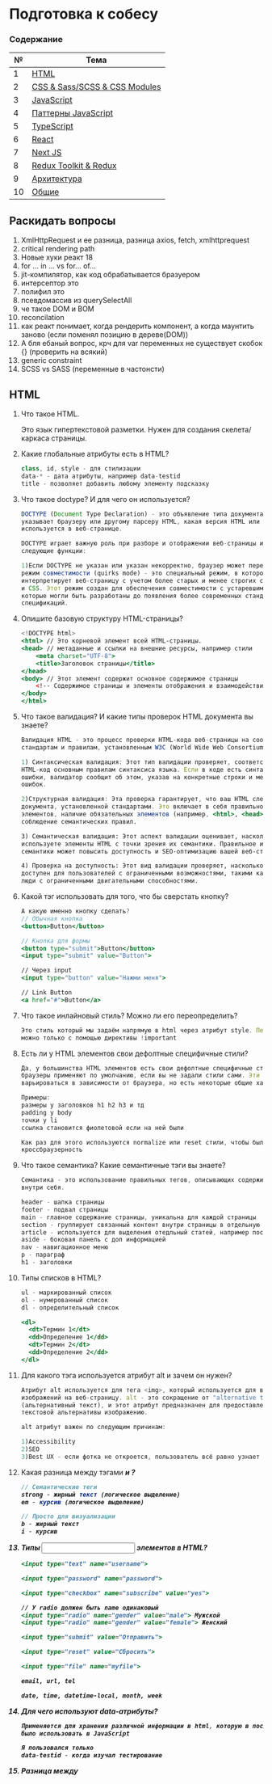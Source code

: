 # Подготовка к собесу

### Содержание

| №   | Тема                                                                                                                                                                                                       |
| --- | ------------------------------------------------------------------------------------------------------------------------------------------------------------------------------------------------------------ |
| 1   | [HTML](#HTML)                                                                                                                                                                         |
| 2   | [CSS & Sass/SCSS & CSS Modules](#CSS-&-Sass/SCSS-&-CSS-Modules)                                                                                                         |
| 3   | [JavaScript](#JavaScript)                                                                                                                                                                             |
| 4   | [Паттерны JavaScript](#Паттерны-JavaScript)                     |
| 5   | [TypeScript](#TypeScript)                                                                                                                        |
| 6   | [React](#React)                                                                                                 |
| 7   | [Next JS](#Next-JS)                                                                                                           |
| 8   | [Redux Toolkit & Redux](#Redux-Toolkit-&-Redux)                                                                                                                                     |
| 9   | [Архитектура](#Архитектура)                                                                                                                                         |
| 10  | [Общие](#Общие)                                                                                                                                         |

## Раскидать вопросы

1. XmlHttpRequest и ее разница, разница axios, fetch, xmlhttprequest
2. critical rendering path
3. Новые хуки реакт 18
4. for ... in ... vs for... of…
5. jit-компилятор, как код обрабатывается бразуером
6. интерсептор это
7. полифил это
8. псевдомассив из querySelectAll
9. че такое DOM и BOM
10. reconcilation
11. как реакт понимает, когда рендерить компонент, а когда маунтить заново (если поменял позицию в дереве(DOM))
12. А бля ебаный вопрос, крч для var переменных не существует скобок {} (проверить на всякий)
13. generic constraint
14. SCSS vs SASS (переменные в частонсти)

## HTML

1. Что такое HTML.
    
    Это язык гипертекстовой разметки. Нужен для создания скелета/каркаса страницы.
    
2. Какие глобальные атрибуты есть в HTML?
    
    ```jsx
    class, id, style - для стилизации
    data-* - дата атрибуты, например data-testid
    title - позволяет добавить любому элементу подсказку
    ```
    
3. Что такое doctype? И для чего он используется?
    
    ```jsx
    DOCTYPE (Document Type Declaration) - это объявление типа документа, которое
    указывает браузеру или другому парсеру HTML, какая версия HTML или XHTML
    используется в веб-странице.
    
    DOCTYPE играет важную роль при разборе и отображении веб-страницы и выполняет
    следующие функции:
    
    1)Если DOCTYPE не указан или указан некорректно, браузер может переключиться в
    режим совместимости (quirks mode) - это специальный режим, в котором браузер
    интерпретирует веб-страницу с учетом более старых и менее строгих стандартов HTML
    и CSS. Этот режим создан для обеспечения совместимости с устаревшими веб-сайтами,
    которые могли быть разработаны до появления более современных стандартов и
    спецификаций.
    ```
    
4. Опишите базовую структуру HTML-страницы?
    
    ```jsx
    <!DOCTYPE html>
    <html> // Это корневой элемент всей HTML-страницы.
    <head> // метаданные и ссылки на внешние ресурсы, например стили
        <meta charset="UTF-8">
        <title>Заголовок страницы</title>
    </head>
    <body> // Этот элемент содержит основное содержимое страницы
        <!-- Содержимое страницы и элементы отображения и взаимодействия -->
    </body>
    </html>
    ```
    
5. Что такое валидация? И какие типы проверок HTML документа вы знаете?
    
    ```jsx
    Валидация HTML - это процесс проверки HTML-кода веб-страницы на соответствие
    стандартам и правилам, установленным W3C (World Wide Web Consortium)
    
    1) Синтаксическая валидация: Этот тип валидации проверяет, соответствует ли ваш
    HTML-код основным правилам синтаксиса языка. Если в коде есть синтаксические
    ошибки, валидатор сообщит об этом, указав на конкретные строки и местоположения
    ошибок.
    
    2)Структурная валидация: Эта проверка гарантирует, что ваш HTML следует структуре
    документа, установленной стандартами. Это включает в себя правильное вложение
    элементов, наличие обязательных элементов (например, <html>, <head>, <body>) и
    соблюдение семантических правил.
    
    3) Семантическая валидация: Этот аспект валидации оценивает, насколько хорошо вы
    используете элементы HTML с точки зрения их семантики. Правильное использование
    семантики может повысить доступность и SEO-оптимизацию вашей веб-страницы.
    
    4) Проверка на доступность: Этот вид валидации проверяет, насколько ваш HTML-код
    доступен для пользователей с ограниченными возможностями, такими как незрячие или
    люди с ограниченными двигательными способностями.
    ```
    
6. Какой тэг использовать для того, что бы сверстать кнопку?
    
    ```jsx
    А какую именно кнопку сделать?
    // Обычная кнопка
    <button>Button</button>
    
    // Кнопка для формы
    <button type="submit">Button</button>
    <input type="submit" value="Button">
    
    // Через input
    <input type="button" value="Нажми меня">
    
    // Link Button
    <a href="#">Button</a>
    ```
    
7. Что такое инлайновый стиль? Можно ли его переопределить?
    
    ```jsx
    Это стиль который мы задаём напрямую в html через атрибут style. Переопределить его
    можно только с помощью директивы !important
    ```
    
8. Есть ли у HTML элементов свои дефолтные специфичные стили?
    
    ```jsx
    Да, у большинства HTML элементов есть свои дефолтные специфичные стили, которые
    браузеры применяют по умолчанию, если вы не задали стили сами. Эти стили могут
    варьироваться в зависимости от браузера, но есть некоторые общие характеристики.
    
    Примеры: 
    размеры у заголовков h1 h2 h3 и тд
    padding у body
    точки у li
    ссылка становится фиолетовой если на ней были
    
    Как раз для этого используются normalize или reset стили, чтобы была
    кроссбраузерность
    ```
    
9. Что такое семантика? Какие семантичные тэги вы знаете?
    
    ```jsx
    Семантика - это использование правильных тегов, описывающих содержимое контента
    внутри себя.
    
    header - шапка страницы
    footer - подвал страницы
    main - главное содержание страницы, уникальна для каждой страницы
    section - группирует связанный контент внутри страницы в отдельную секцию
    article - используется для выделения отедльный статей, например посты блога
    aside - боковая панель с доп информацией
    nav - навигационное меню
    p - параграф
    h1 - заголовки
    ```
    
10. Типы списков в HTML?
    
    ```jsx
    ul - маркированный список
    ol - нумерованный список
    dl - определительный список
    
    <dl>
      <dt>Термин 1</dt>
      <dd>Определение 1</dd>
      <dt>Термин 2</dt>
      <dd>Определение 2</dd>
    </dl>
    ```
    
11. Для какого тэга используется атрибут alt и зачем он нужен?
    
    ```jsx
    Атрибут alt используется для тега <img>, который используется для вставки
    изображений на веб-страницу. alt - это сокращение от "alternative text"
    (альтернативный текст), и этот атрибут предназначен для предоставления
    текстовой альтернативы изображению.
    
    alt атрибут важен по следующим причинам:
    
    1)Accessibility
    2)SEO
    3)Best UX - если фотка не откроется, пользователь всё равно узнает что там
    ```
    
12. Какая разница между тэгами <strong><em> и <b><i>?
    
    ```jsx
    // Семантические теги
    strong - жирный текст (логическое выделение)
    em - курсив (логическое выделение)
    
    // Просто для визуализации
    b - жирный текст
    i - курсив
    ```
    
13. Типы <input> элементов в HTML?
    
    ```jsx
    <input type="text" name="username">
    
    <input type="password" name="password">
    
    <input type="checkbox" name="subscribe" value="yes">
    
    // У radio должен быть name одинаковый
    <input type="radio" name="gender" value="male"> Мужской
    <input type="radio" name="gender" value="female"> Женский
    
    <input type="submit" value="Отправить">
    
    <input type="reset" value="Сбросить">
    
    <input type="file" name="myfile">
    
    email, url, tel
    
    date, time, datetime-local, month, week
    ```
    
14. Для чего используют data-атрибуты?
    
    ```jsx
    Применяется для хранения различной информации в html, которую в последующем можно
    было использовать в JavaScript
    
    Я пользовался только
    data-testid - когда изучал тестирование
    ```
    
15. Разница между <script>, <script async> и <script defer>?
    
    ```jsx
    script - выполняется сразу при обнаружении на страницы
    async - скрипт исполняется параллельно с чтением html
    defer - также как async но с сохранением порядка скриптов, также происходит после
    завершения загрузки html
    ```
    
    ![Untitled](%D0%9F%D0%BE%D0%B4%D0%B3%D0%BE%D1%82%D0%BE%D0%B2%D0%BA%D0%B0%20%D0%BA%20%D1%81%D0%BE%D0%B1%D0%B5%D1%81%D1%83%2093e2a86ee4e04252a445c7eb7053cb3a/Untitled.png)
    
16. Что такое мета-тэги?
    
    ```jsx
    Мета-теги (или мета-элементы) являются частью HTML-кода веб-страницы и используются
    для предоставления метаданных о документе.
    
    <meta charset="UTF-8">: Указывает кодировку символов для документа. UTF-8 -
    самая распространенная кодировка, которая поддерживает множество символов и языков.
    
    <meta name="viewport" content="width=device-width, initial-scale=1.0">:
    Определяет масштабирование и поведение страницы на мобильных устройствах.
    Этот мета-тег помогает создавать адаптивный дизайн для мобильных устройств.
    
    <meta name="description" content="Описание страницы">: Предоставляет краткое
    описание содержания страницы. Это описание может отображаться в результатах
    поиска, помогая пользователям понять, о чем страница.
    
    <meta name="keywords" content="ключевые слова">: Ранее использовался для указания
    ключевых слов, связанных с содержанием страницы. Однако поисковые системы уже не
    учитывают этот мета-тег для ранжирования страниц.
    ```
    
17. Что описывается в тэге <head>?
    
    ```jsx
    Метаданные
    Заголовок страницы
    Подключение внешних файлов
    иконка сайта
    ```
    
18. Для чего используются тэги <tr>, <th>, <td>?
    
    ```jsx
    Они используются при создании таблиц
    <table>
      <tr>
        <th>Имя</th>
        <th>Возраст</th>
      </tr>
      <tr>
        <td>Анна</td>
        <td>25</td>
      </tr>
      <tr>
        <td>Иван</td>
        <td>30</td>
      </tr>
    </table>
    
    tr - table row - строки таблицы
    th - table header cell - ячейка заголовка таблицы
    td - table data cell - обычная ячейка
    ```
    
19. Что такое svg
    
    ```jsx
    Векторная графика
    ```
    
20. Для чего нужен атрибут autocomplete?
    
    ```jsx
    Нужен для управление автозаполнения данных в полях формы.
    on - Значение по умолчанию. Браузер предоставляет предложения для автозаполнения
    off - Отключает автозаполнение
    ```
    
21. Что такое атрибут target? Какие значения он принимает?
    
    ```jsx
    Применяется к <a></a>
    _blank - ресурс должен открыться на новой вкладке
    _self - по умолчанию
    ```
    
22. Как семантически верно сверстать навигационное меню?
    
    ```jsx
    <nav>
      <ul>
        <li><a href="/">Главная</a></li>
        <li><a href="/о-нас">О нас</a></li>
        <li><a href="/контакты">Контакты</a></li>
        <!-- Добавьте другие пункты меню, если необходимо -->
      </ul>
    </nav>
    ```
    
23. Что такое <iframe>?
    
    ```jsx
    <iframe> (Inline Frame) - это элемент HTML, который используется для вставки
    другой веб-страницы или внешнего контента в текущую веб-страницу
    
    Я использовал вставку гугл карт с помощью Iframe
    ```
    
24. Для чего используются тэги <sub> и <sup>?
    
    ```jsx
    sub - нижний индекс, как в H20
    sup - верхний индекс, как в м2
    ```
    
25. Как можно скрыть элемент разметки не используя CSS и JS?
    
    ```jsx
    Добавить атрибут hidden
    ```
    
26. Как можно сгруппировать опции внутри тэга select?
    
    ```jsx
    Для группировки опций внутри элемента <select> вы можете использовать элемент
    <optgroup>
    
    <select>
      <optgroup label="Фрукты">
        <option value="apple">Яблоко</option>
        <option value="banana">Банан</option>
        <option value="orange">Апельсин</option>
      </optgroup>
      <optgroup label="Овощи">
        <option value="carrot">Морковь</option>
        <option value="lettuce">Салат</option>
        <option value="tomato">Помидор</option>
      </optgroup>
    </select>
    ```
    
27. Как можно изменить форму картинки или HTML элемента?
    
    ```jsx
    добавить отрибуты width и height тегу img
    ```
    
28. Чем отличается <article> от <section>?
    
    ```jsx
    <article> предназначен для обозначения независимого и самодостаточного
    содержимого на веб-странице. Это может быть, например, новостная статья,
    блоговая запись, комментарий, форумное сообщение
    
    <section> используется для группировки и организации смысловых блоков
    контента на веб-странице. Это помогает структурировать страницу и делать
    ее более понятной для поисковых систем и читателей.
    ```
    
29. Разница между кнопкой и ссылкой в HTML?
    
    ```jsx
    Кратко говоря, кнопка (<button>) используется для выполнения действий на текущей
    странице, а ссылка (<a>) используется для перехода на другие страницы или ресурсы.
    Каждый из них имеет свое место и назначение в веб-разработке, и их выбор зависит
    от конкретной задачи.
    ```
    
30. Почему стоит использовать семантические теги в верстке?
    
    ```jsx
    Улучшение доступности: Семантические теги предоставляют ясную структуру и смысл
    вашей веб-страницы. Это позволяет пользователям с ограниченными возможностями,
    таким как пользователи скринридеров, лучше понимать и навигировать по странице.
    Семантическая разметка делает ваш сайт более доступным для всех пользователей.
    
    Улучшение SEO: Поисковые системы, такие как Google, используют семантическую
    разметку для понимания структуры и содержания веб-страницы. Используя
    семантические теги, вы помогаете поисковым системам более точно индексировать
    ваш контент и улучшать позиции в результатах поиска.
    
    Легкость в обслуживании и разработке: Семантические теги делают код более
    читаемым и понятным для разработчиков. Они обеспечивают ясную структуру
    документа и позволяют быстрее находить и вносить изменения в код.
    ```
    

## CSS & Sass/SCSS & CSS Modules

1. Что такое CSS? И для чего он используется?
    
    ```jsx
    CSS - каскадная таблица стилей. Нужен для добавления различных стилей на HTML
    страницу.
    ```
    
2. Что такое CSS-правило?
    
    ```jsx
    CSS-правило формируется из двух основных составляющих
    
    selector - это правило по которому на html странице будет происходить выборка
    элементов для стилизации
    
    declaration - блок объявления, это структура содержащая фигурные скобки внутри
    которых описываются property(свойства) и value(значения), после чего стили будут
    применены к найденым элементам
    ```
    
3. Варианты добавление CSS стилей на страницу?
    
    ```jsx
    Существуют 4 основных способа.
    
    1) Инлайн стили
    2) использование тега style внутри head
    3) использование внешнего файла и подключения через link
    4) импорт css @import
    ```
    
4. Свойство position. Какие значения принимает и как работают
    
    ```jsx
    static - по умолчанию, статическое позиционирование
    
    relative - сдвигает элемент относительно его обычного расположения
    
    absolute - исчезает с того места где он был и позиционируется заново, остальные
    элементы позиционируются так, будто этого элемента и не было. Позиционируется от
    relative родителя
    
    fixed - крепится к экрану и находится там, даже с учётом прокрутки
    
    sticky - похож на fixed, только крепится в рамках какого-то блок
    ```
    
5. Блочная модель CSS
    
    ```jsx
    это алгоритм расчёта размеров каждого отдельного элемента на странице, которым
    браузеры пользуются при отрисовке
    В неё входит:
    content width
    content height
    padding
    border
    margin
    ```
    
6. Что такое селектор? И какие селекторы существуют?
    
    ```jsx
    Это часть CSS-правила которое сообщает браузеру какому элементу или элементам
    страницы будет применён стиль.
    
    // Простые селекторы
    .class
    #id
    p
    *
    a[href="test"] - по атрибуту
    
    // Составные селекторы
    h1, h2, span {}
    div p {}
    li > a {}
    a:hover {}
    li:first-child {}
    ```
    
7. Какие комбинаторы существуют
    
    ```jsx
    " " - пробел. Потомки любой вложенности
    > - Только дочерние компоненты.
    ~ - комбинатор соседних компонентов
    + - комбинатор непосредственно соседних элементов
    ```
    
8. Что такое специфичность селектора? Как считать вес селектора?
    
    ```jsx
    Это способ, с помощью которого браузеры определяют какие значения CSS свойств
    будут применены к элементу.
    ```
    
    ![Untitled](%D0%9F%D0%BE%D0%B4%D0%B3%D0%BE%D1%82%D0%BE%D0%B2%D0%BA%D0%B0%20%D0%BA%20%D1%81%D0%BE%D0%B1%D0%B5%D1%81%D1%83%2093e2a86ee4e04252a445c7eb7053cb3a/Untitled%201.png)
    
9. Разница между Reset.css и Normalize.css?
    
    ```jsx
    Большинство html элементов обладают дефолтными стилями. Каждый браузер применяет
    различные стили
    
    reset - Это css файл который сбрасывает все дефолтные стили
    normalize - это css файл который нормализирует стили. Делает их одинаковыми
    ```
    
10. Различия margin и padding
    
    ```jsx
    margin - внешний отступ
    padding - внутренний отступ
    ```
    
11. Разница между display: none и visibility: hidden?
    
    ```jsx
    display: none - Элемент не показывает на экране вообще и удаляется из потока
    visibility: hidden - элемент скрывается и не вырывается из основного потока и
    занимает место
    ```
    
12. Свойство display. Какие значения принимает и как работает.
    
    ```jsx
    none - элемент не показывается на экране вообще
    block - блочный элемент которые располагают один над другим вертикально, блок
    стремится расшириться на всю ширину
    inline - располагаются на одной строке, ширина и высота определяется по
    содержимому и менять ширину и высоту нельзя
    inline-block - как inline Но можно менять ширину и высоту
    flex
    grid
    ```
    
13. Разница между классом и идентификатором в CSS?
    
    ```jsx
    id - уникален на всю страницу
    class - можно задавать много раз
    ```
    
14. Что такое CSS спрайт? И для чего он используется?
    
    ```jsx
    Это картинка которая объединяет несколько изображений в одно большое.
    Обычно такое используется для набора иконок.
    
    Это сокращает количество обращений к серверу,
    ```
    

15. Что такое вендорные префиксы? И для чего они используются?

```jsx
Это приставка к CSS свойству которое обеспечивает поддержку данного свойства
браузерами в которых оно не внедрено на постоянной основе.
-webkit - Chrome, Safari
-moz - Firefox
-ms - Internet Explorer, Edge
-o - Opera
```

1. Что такое псевдоэлементы? И для чего они используются?
    
    ```jsx
    Это ключевое слово которое добавляется на селектор и позволяет стилизировать 
    определённую часть выбранного элемента.
    h2::first-letter - используется для изменения первой буквы в тексте
    h2::first-line - используется для изменения первой строки блочного текста
    h2::after - применяется для вставки нужного контента после выбранного элемента
    h2::before- применяется для вставки нужного контента до выбранного элемента
    ```
    
2. Что такое схлопывание границ (margin collapsing)?
    
    ```jsx
    Это механизм взаимодействия отступов по вертикали. Это наблюдается когда у блочных
    элементов расположенных друг под другом, отступы не суммируются, а объединяются
    между собой, в результате итоговое расстояние равняется наибольшему из margin'ов
    ```
    
3. Что такое CSS препроцессор?
    
    ```jsx
    Это инструмент, который расширяет стандартные возможности CSS с помощью новых
    синтаксических конструкций, таких как миксины, циклы, переменные, вложенность и 
    другие.
    ```
    
4. Что такое z-index?
    
    ```jsx
    Управляет вертикальным порядком расположением элементом по оси Z. Применяется на
    элементы у которых position не static
    ```
    
5. Глобальные ключевые слова в CSS?
    
    ```jsx
    initial: Это ключевое слово устанавливает свойство в его начальное значение,
    как если бы оно не имело установленного значения.
    
    inherit: Это ключевое слово наследует значение свойства от своего родительского
    элемента. Если свойство у родительского элемента имеет установленное значение,
    то элемент будет наследовать это значение.
    
    unset: Это ключевое слово объединяет в себе initial и inherit. Если свойство
    установлено у элемента, оно будет взято из его значения. Если нет, то будет
    использовано значение, унаследованное от родительского элемента.
    ```
    
6. Для чего используется ключевое слово currentColor в CSS?
    
    ```jsx
    Ключевое слово currentColor в CSS используется для установки значения свойства,
    которое зависит от текущего цвета текста элемента.
    ```
    
7. Что такое псевдоклассы
    
    ```jsx
    это ключевые слова, которые добавляются к селекторам для выбора элементов,
    которые находятся в определенных состояниях или имеют определенные характеристики
    
    hover - при наведении
    first-child - первый элемент
    last-child - последний
    ```
    
8. Как отцентровать блок по горизонтали и вертикали
    
    ```jsx
    display: flex
    justify-content: center;
    align-items: center;
    ```
    
9. Что делает box-sizing: border-box;
    
    ```jsx
    Ширина и высота будут включать в себя padding и border
    ```
    
10. Что такое inline стили и какой они имеют приоритет
    
    ```jsx
    Они имеют второй приоритет и прописываются напрямую в html через style
    Первый приоритет имеет !important
    ```
    
11. Что такое БЭМ
    
    ```jsx
    Это методология блок элемент модификатор. Она подразумевает компонентный подход
    к веб разработке. В его основе лежит принцип разделения интерфейса на независимые
    блоки. Что позволяет легко и быстро разворачивать интерфейсы  и повторно
    использовать код
    ```
    
12. vh и vw при указании размером
    
    ```jsx
    vh - 1% от высоты браузера
    vw - 1% от ширины браузера
    ```
    
13. Какое свойство в flex отвечает за перенос при переполнении
    
    ```jsx
    flex-wrap: wrap
    ```
    
14. Как увеличить размер элемента при наведении не сдвигая соседние
    
    ```jsx
    transfrom
    ```
    

31. Единицы измерения(px и другие)

1. px to rem(что-то с резиновой вёрсткой связано)

## JavaScript

1. Какие типы данных существуют в JS 
    
    ```jsx
    Есть примитивы и ссылочные типы данных.
    Примитивы: number, string, boolean, undefiend, null, Symbol, BigInt
    Ссылочные: Object
    https://learn.javascript.ru/types
    ```
    
2. В чём разница между операторами “==” и “===”
    
    ```jsx
    == - нестрогое равенство, сравнивает значение с приведением типов
    === - строгое равенство, сравнивает значение без приведения типов
    ```
    
3. Строгий режим (strict mode)?
    
    ```jsx
    Он позволяет использовать более строгий вариант JS синтаксиса.
    ```
    
4. Разница между function declaration и function expression?
    
    ```jsx
    Function declaration - обычная функция которая объявляется с помощью function
    Function Expression - созданная функция присваивается в переменную
    
    FD - создаётся интерпретитором до выполнения кода, следовательно можно вызвать до 
    объявления и это не вызовет ошибку.
    ```
    
5. Типы таймеров в JS
    
    ```jsx
    setTimeout - вызывается один раз после определённого времени
    setInterval - вызывается много раз с промежутком который мы указали
    ```
    
6. Что такое Hoisting (поднятие)?
    
    ```jsx
    Это механизм подъёма функций или переменной в глобальную или функциональную область
    видимости.
    
    console.log(a) // undefined
    var a = "hello world"
    console.log(a) // hello world
    ```
    
7. Что такое область видимости (Scope)?
    
    ```jsx
    Это место откуда мы имеем доступ к переменным или функциям. В JS есть три типа
    областей видимости.
    
    1) Глобальная - переменные и функции становятся глобальными и доступны из любого
    места в коде
    
    2) Функциональная - переменные и функции доступны только этой функции и вложенным
    функциям
    
    3) Блочная - переменные и функции доступны внутри фигурных скобках.
    ```
    
8. Разница между let, var, const
    
    ```jsx
    var, let, const
    1) var - функциональная область видимости (устаревшее)
    2) let - блочная область видимости
    3) const - блочная область видимости(нельзя переопределять), но если это объект
    или массив, то мы можем изменять
    ```
    
9. В чём разница между null и undefined
    
    ```jsx
    Оба означают пустое значение.
    null - присваиваем самостоятельно
    undefined - переменная которой не было присвоено значение. Функции которая
    ничего не возвращает и несуществующей свойства объекта.
    ```
    
10. Что обозначает this в JavaScript?
    
    ```jsx
    Это ссылка на объект, к свойствам которого можно получить доступ внутри
    вызова функции
    ```
    
11. Что такое функции высшего порядка (Higher Order Functions)?
    
    ```jsx
    Это функция которая возвращает другую функцию или же принимает другую функцию в
    качестве аргумента
    
    Пример таких функций: map, filter, reduce
    ```
    
12. Методы строк в JavaScript?
    
    ```jsx
    length - длина строки
    split
    toUpperCase
    toLowerCase
    indexOf
    replace
    trim
    ```
    
13. Методы массивов в JavaScript?
    
    ```jsx
    map
    filter
    reduce
    forEach
    reverse
    sort
    find
    findIndex
    push
    pop
    shift
    unshift
    join
    some
    every
    ```
    
14. Что такое чистая функция
    
    ```jsx
    Должно выполнятся два условия:
    
    1) В ней не должно быть побочных эффектов (видоизменение входных параметров, 
    http или dom запросы, изменение в файловой системе)
    
    2) Каждый раз она возвращает одинаковый результат, когда вызывается с тем же набором
    аргументов.
    ```
    
15. .map, .filter, .reduce, .forEach для чего нужны, особенности использования
    
    ```jsx
    .map - позволяет в массиве изменить каждое значение, при этом не изименяет исходный
    массив, а возвращает новое значение
    .filter - позволяет отфильтровать массив по определённому условию, так же не изменяет массив
    .reduce - позволяет пройтись по каждому элементу, выполнить действия и вернуть значение
    .forEach - просто пробег по массиву, ничего не возвращает и не меняет
    ```
    
16. Отличие стрелочных функций от функций объявленных через function
    
    ```jsx
    1) this - контекст, у стрелочных функций его нет, он заимствуется у родителя
    2) внутри стрелочных функций нельзя использовать arguments
    2) function declaration поднимается наверх своей области видимости
    ```
    
17. Что такое замыкание
    
    ```jsx
    Замыкание — это функция, у которой есть доступ к области видимости, сформированной
    внешней по отношению к ней функции даже после того, как эта внешняя функция
    завершила работу. Это значит, что в замыкании могут храниться переменные,
    объявленные во внешней функции и переданные ей аргументы.
    
    Когда доходит до вызова функции, создаётся контекст выполняния и лексическое
    окружение, по сути это объект который хранит список переменных и функции, и
    ссылку на родительское лексическое окружение
    
    https://habr.com/ru/companies/ruvds/articles/424967/
    ```
    
18. Что такое псевдомассив arguments?
    
    ```jsx
    Это коллекция аргументов, которая передаётся в функцию. 
    ```
    
19. Почему результат сравнения 2х объектов это false?
    
    ```jsx
    Потому что сравниваются по ссылке, а не по значению
    ```
    
20. Что такое прототипное наследование? Как создать объект без прототипа в JavaScript?
    
    ```jsx
    Прототипное наследование - это механизм наследования в языке программирования
    JavaScript, который основан на использовании прототипов объектов. В JavaScript
    каждый объект имеет свой прототип (или ссылку на другой объект), и он может
    наследовать свойства и методы от этого прототипа.
    
    Для создания объекта без прототипа в JavaScript вы можете использовать функцию
    Object.create(null).
    
    __proto__ можем задавать либо объект, либо null
    ```
    
21. Что такое шаблонные литералы и для чего они нужны
    
    в косые кавычки можно вставить выражение ${} 
    
22. Что такое set и map и для чего они нужны?
    
    ```jsx
    Map - коллекция ключ/значение как и обычный объект,
    но основное отличие в том, что Map позволяет использовать ключи любого типа
    Set - это структура данных "множество" значений без ключей (своего
    рода массив), где каждое значение может появляться только один раз(уникальны)
    ```
    
23. как определить наличие свойств в объекте
    
    ```jsx
    Первый способ: вызов функции hasOwnProperty где параметром передаётся само свойство,
    и в случае если оно в объекте есть, возвращается true - при этом не заглядывает
    в прототипы
    Второй способ: воспользоваться оператором in ("key" in obj), который тоже вернёт
    true, при этом заглядывает в прототипы
    ```
    
24. Какие способы создание объекта существуют
    1. С помощью функции
    
    ![Untitled](%D0%9F%D0%BE%D0%B4%D0%B3%D0%BE%D1%82%D0%BE%D0%B2%D0%BA%D0%B0%20%D0%BA%20%D1%81%D0%BE%D0%B1%D0%B5%D1%81%D1%83%2093e2a86ee4e04252a445c7eb7053cb3a/Untitled%202.png)
    
    b. C помощью литеральной нотации
    
    ![Untitled](%D0%9F%D0%BE%D0%B4%D0%B3%D0%BE%D1%82%D0%BE%D0%B2%D0%BA%D0%B0%20%D0%BA%20%D1%81%D0%BE%D0%B1%D0%B5%D1%81%D1%83%2093e2a86ee4e04252a445c7eb7053cb3a/Untitled%203.png)
    
    c. C помощью класса
    
    ![Untitled](%D0%9F%D0%BE%D0%B4%D0%B3%D0%BE%D1%82%D0%BE%D0%B2%D0%BA%D0%B0%20%D0%BA%20%D1%81%D0%BE%D0%B1%D0%B5%D1%81%D1%83%2093e2a86ee4e04252a445c7eb7053cb3a/Untitled%204.png)
    
25. Какие значения будут являться false значениями
    
    ```jsx
    null, undefined, NaN, 0, "", false, BigInt(0)
    ```
    
26. Разница между синхронными и асинхронными функциями
    
    ```jsx
    Синхронные функции являются блокирующими, в то время как асихнронные - нет.
    ```
    
27. Что такое AJAX?
    
    ```jsx
    это технология, которая позволяет обмениваться данными между веб-сервером и
    веб-страницей без необходимости перезагрузки всей страницы
    ```
    
28. Event Loop
    
    ```jsx
    https://www.youtube.com/watch?v=377qAu37OTE
    https://habr.com/ru/articles/681882/
    
    Event Loop - это механизм, который позволяет использовать неблокирующую модель
    ввода и вывода
    
    1) Есть стек вызовов, операции всегда попадают на вершину стека и с этой же вершины 
    они выполняются.
    2) Есть Web Api который предоставляет всякие таймауты, обработку слушателей событий,
    отправку fetch запросов3
    3) И есть очередь задач, Задачи из очереди попадают в стек только после вызова всех
    функций из стека(то есть когда стек очистится)
    4) Очередь задач делится на микротаски и макротаски
    5) Сначала выполняются все микротаски, потом происходит рендеринг, а потом одна
    макротаска (почему одна? потому что в макротаске может содержатся микротаска(например
    в setTimeout содержится Promise))
    
    Микрозадачи:
    Промисы (Promises)
    queueMicrotask() - позволяет создать микротаску явно
    MutationObserver - позволяет следить за изменениями в DOM
    
    Макрозадачи:
    setTimeout, setInterval
    Слушатели событий
    Асинхронные запросы XHR (XMLHttpRequest)
    requestAnimationFrame
    ```
    
29. Что такое Promise
    
    ```jsx
    Это специальный объект, предназначенный для работы с ассинхронным кодом и который
    содержит своё состояние. Вначале это pending, затем одно из двух fulfilled или
    rejected
    
    Для работы с результатом выполнения вычисления внутри промиса, используются методы:
    
    then - метод принимает два аргумента:
    	1)onFulfill - функция колбэк, которая будет вызвана, когда промис перейдёт в
    		состояние filfilled
    	2)onReject - функция колбэк, которая будет вызвана, когда промис перейдёт в
    		состояние rejected
    
    catch - метод принимает один аргумент:
    	1)onReject - функция колбэк, которая будет вызвана, когда промис перейдёт в
    		состояние rejected
    	*)Под капотом catch() содержит вызов then(), где первый колбэк установлен в 
    		undefined: catch(onReject) -> then(undefined, onReject)
    
    finally - метод принимает один аргумент:
    		1)onDone - функция колбэк, которая будет вызвана при завершении промиса
    		*)Под капотом finally() содержит вызов then(), где оба колбэка onDone:
    			finally(onDone) -> then(onDone, onDone)
    ```
    
30. **Разница между Promise.all(), Promise.allSettled(), Promise.any() и Promise.race()?**
    
    ```jsx
    Promise.all(): Принимает массив промисов и возвращает новый промис, который
    выполнится только тогда, когда все промисы в массиве будут выполнены успешно
    (resolved). Если хотя бы один промис из массива отклоняется (rejected), то
    возвращенный промис тоже будет отклонен. Результатом Promise.all() является
    массив результатов выполнения промисов в том же порядке, в котором они были
    переданы.
    Если в Promise.all() передать не промисы, он вернёт переданные не промисы в массив
    результатов как есть (под капотом при этом произойдёт его преобразование с помощью
    метода Promise.resolve()).
    
    Promise.allSettled(): Принимает массив промисов и возвращает новый промис, который
    будет выполнен, когда будут выполнены все переданные промисы. Результатом
    Promise.allSettled() является массив результатов выполнения промисов в том же порядке,
    в котором они были переданы.
    Если промис выполнился успешно, то на выходе получаем объект с двумя свойствами —
    status и value. status будет содержать строку 'fulfilled', а value — значение,
    которое передали при вызове resolve у промиса.
    Если промис выполнился с отказом, то на выходе получаем объект с двумя свойствами —
    status и reason. status будет содержать строку 'rejected', а reason — значение,
    которое передали при вызове reject у промиса
    
    Promise.any(): Принимает массив промисов и возвращает новый промис, который
    выполнится, когда хотя бы один промис из массива будет выполнен успешно (resolved).
    Если все промисы отклоняются (rejected), то возвращенный промис будет отклонен.
    Результатом Promise.any() является значение первого успешно выполненного промиса.
    
    Promise.race(): Принимает массив промисов и возвращает новый промис, который
    выполнится, когда первый промис из массива будет выполнен или отклонен.
    Результатом Promise.race() является значение или ошибка первого промиса, 
    который завершится.
    ```
    
31. Как использовать async/await для ассинхронных запросов
    
    ```jsx
    Это специальный синтаксис для работы с Promise.
    Функция обёрнутая в async всегда будет оборачивать результат который возвращается в 
    Promise.
    Обязательно нужно обернуть функцию в async и внутри неё пользоваться await
    ```
    
32. **Для чего используется цикл for…of?**
    
    ```jsx
    Цикл for...of в JavaScript используется для перебора элементов итерируемых
    объектов, таких как массивы, строки, коллекции Set и Map, и других объектов,
    которые поддерживают итерацию.
    ```
    
33. **В чём отличие оператора нулевого слияния (??) и оператора “ИЛИ” (||)?**
    
    ```jsx
    Оператор нулевого слияния (??) возвращает значение справа, только если значение
    слева равно null или undefined. В противном случае, оно возвращает значение слева.
    
    Оператор "ИЛИ" (||) возвращает первое истинное значение из операндов. Если
    все операнды являются ложными, то возвращает последний операнд.
    ```
    
34. Для чего нужен оператор Spread
    
    ```jsx
    Чтобы разворачивать массивы и объекты
    ```
    
35. Как избежать ссылочной зависимости при копировании объекта
    
    ```jsx
    1. Как раз использовать Spread оператор
    2. Либо использовать Object.assign({}, obj) и объект скропируется, но если внутри
    объекта есть ещё один объект, то он не скопируется, а сохранится ссылка
    3. Есть костыльный способ через JSON.parse(JSON.stringify(obj))
    4. использовать библиотеку для полного копирования, например Lodash 
    const obj2 = cloneDeep(obj)
    5. structuredClone(obj) - новый метод
    ```
    
36. Как поменять контекст функции
    
    ```jsx
    Использовать bind, apply, call
    
    bind - возвращает новуй функцию
    apply - передаём объект и аргументы в массиве
    call - передаём объект и аргументы через запяту.
    ```
    
37. Что такое тернарный оператор
    
    ```jsx
    Это как if else только записывается по другому
    const result = условие ? тогда : иначе
    ```
    
38. Что такое деструктуризация
    
    ```jsx
    Позволяет распаковать из массива или объекта кучи переменных
    const obj = {name: "Rufat", surname: "Safiullin"}
    const {name, surname} = obj
    ```
    
39. Какие способы с ассинхронным кодом вы знаете
    
    ```jsx
    1)async/await
    2)Промисы then/catch/finally
    3)callback (знаю, но не пользовался)
    ```
    
40. e.preventDefault() и e.stopPropagination() для чего нужны
    
    ```jsx
    preventDefault убирает события по умолчанию
    stopPropagination предотвращает всплытие, например есть див у которого onclick,
    и есть кнопка внутри и если кнопке сделать event.stopPropagination(), то слушатель
    div не вызовется
    ```
    
41. Как отслеживать и обрабатывать ошибки в JS
    
    ```jsx
    try catch finally
    ```
    
42. Что такое DOM Дерево
    
    ```jsx
    Это объектная модель документа. Которую браузер создаёт в памяти компьютера
    на основании Html кода полученного им от сервера. Имеет иерархическую структуру.
    ```
    
43. Типы узлов DOM-дерева?
    
    ```jsx
    Листовые — не содержат внутри себя других узлов
    Внутренние – у них есть узлы
    ```
    
44. Методы поиска элементов в DOM?
    
    ```jsx
    getElementById
    querySelectorAll
    querySelector
    ```
    
45. Виды событий в JavaScript?
    
    ```jsx
    События мыши: Включают события, связанные с перемещением мыши (например, mousemove),
    нажатием кнопок мыши (например, mousedown, mouseup, click) и скроллингом колесика
    мыши (например, wheel).
    
    События клавиатуры: Включают события, связанные с нажатием и отпусканием клавиш
    на клавиатуре (например, keydown, keyup) и вводом текста (например, input, change).
    
    События форм: Включают события, связанные с отправкой формы (например, submit),
    изменением значения элемента формы (например, input, change) и фокусировкой на
    элементах формы (например, focus, blur).
    ```
    
46. Как добавить и удалить обработчик события на DOM-элемент?
    
    ```jsx
    Через addEventListener("click", func)
    Через removeEventListener("click", func)
    ```
    
47. **Что такое распространение события (Event Propagation)?**
    
    ```jsx
    Распространение события (Event Propagation) - это механизм в JavaScript, который
    определяет порядок, в котором события передаются от родительских элементов к
    дочерним или от дочерних элементов к родительским в иерархии DOM.
    
    В DOM существуют два типа распространения события:
    
    Всплытие события (Event Bubbling): При всплытии события сначала обрабатывается
    самый вложенный элемент, на котором произошло событие, затем его родительские
    элементы по очереди до самого верхнего уровня документа (обычно document или window).
    То есть, событие "всплывает" от вложенных элементов к родительским.
    
    Погружение события (Event Capturing): При погружении события сначала обрабатывается
    самый верхний элемент в иерархии документа, а затем событие передается по очереди
    от родительских элементов до самого вложенного элемента. То есть, событие
    "погружается" от родительских элементов к вложенным.
    ```
    
48. Как получить свойство объекта
    
    ```jsx
    1)obj.name
    2)obj['surname']
    ```
    
49. **Разница между cookie, sessionStorage и localStorage**
    
    ```jsx
    cookie, sessionStorage и localStorage — это технологии для хранения данных на стороне
    клиента в браузере. Однако, у них есть различия в использовании и хранении данных.
    
    cookie — небольшой фрагмент данных, который отправляется сервером в браузер, а затем
    сохраняется в браузере клиента. Cookie могут храниться в течение определённого периода
    времени, определяемого сервером. Они используются для сохранения пользовательских
    настроек, данных авторизации и другой информации о пользователях.
    
    sessionStorage — объект, который позволяет сохранять данные в браузере на время сессии,
    т.е. пока вкладка браузера открыта. Данные сохраняются в виде пары ключ-значение, и
    они могут быть использованы для сохранения состояния приложения или другой информации,
    которая должна быть доступна только в течение сессии.
    
    localStorage — объект, который позволяет сохранять данные в браузере на неопределенный
    период времени, т.е. данные будут доступны даже после закрытия браузера и перезагрузки
    компьютера. Данные также сохраняются в виде пары ключ-значение и могут быть использованы
    для сохранения состояния приложения или другой информации, которая должна быть доступна
    в любое время.
    ```
    

41. Напишите простую функцию, чтобы проверить, является ли число целым

```jsx
function isInteger(num) {
  return num % 1 === 0;
}
```

1. **Написать код для получения текущего URL**

```jsx

const currentUrl = window.location.href;
```

## Паттерны JavaScript

1. На какие группы делятся паттерны
    
    ```jsx
    1)Структурные - определяют структуру представления классов/объектов
    2)Порождающие - паттерны отвечающие за создание объектов
    3)Поведенческие - паттерны для инкапсуляции (сокрытия) действий над объектами.
    ```
    
2. Singleton
    
    ```jsx
    Singleton - порождающий паттерн. Это паттерн гарантирует нам, что у класса будет
    один экземпляр и у него будет глобальный доступ
    
    let instance;
    let counter = 0;
    
    class Counter {
      constructor() {
        if (instance) {
          throw new Error("You can only create one instance!");
        }
        instance = this;
      }
    
      getInstance() {
        return this;
      }
    
      getCount() {
        return counter;
      }
    
      increment() {
        return ++counter;
      }
    
      decrement() {
        return --counter;
      }
    }
    
    const singletonCounter = Object.freeze(new Counter());
    export default singletonCounter;
    ```
    
3. Proxy
    
    ```jsx
    Proxy - структурный паттерн. Это паттерн по сути является прослойкой, который
    позволяет сделать что-то до или после обращения к оригинальному объекту.
    
    const person = {
      name: "John Doe",
      age: 42,
      nationality: "American"
    };
    
    const personProxy = new Proxy(person, {
      get: (obj, prop) => {
        console.log(`The value of ${prop} is ${Reflect.get(obj, prop)}`);
      },
      set: (obj, prop, value) => {
        console.log(`Changed ${prop} from ${obj[prop]} to ${value}`);
        return Reflect.set(obj, prop, value);
      }
    });
    ```
    

4.  Observer

```jsx
Observer - поведенческий паттерн. Этот паттерн по сути создаёт механизм подписки,
позволяющий одним объектам, следить за изменениями других объектов.
```

## TypeScript

1. **Что такое TypeScript?**
    
    ```jsx
    TypeScript - это язык программирования, который является надмножеством языка
    JavaScript.
    ```
    
2. **Основные компоненты TypeScript?**

```jsx
Типы данных: TypeScript предоставляет различные встроенные типы данных,
такие как number, string, boolean, object, array, tuple, enum, any, void,
null, undefined, never и другие. Они позволяют указывать типы переменных,
параметров функций и возвращаемых значений, обеспечивая статическую типизацию.

Интерфейсы: Интерфейсы в TypeScript позволяют определять пользовательские типы,
которые описывают форму объекта или класса. Они определяют набор свойств и их
типы, которые должны быть реализованы объектом или классом.

Классы: TypeScript поддерживает классы, которые позволяют объединять данные и
методы в одном объекте. Классы могут иметь свойства, конструкторы, методы,
наследование и другие концепции объектно-ориентированного программирования.

Функции: TypeScript позволяет указывать типы параметров и возвращаемого значения
функций. Он также поддерживает опциональные параметры, параметры по умолчанию,
перегрузку функций и другие возможности для работы с функциями.
```

1. Особенности TypeScript
    
    ```jsx
    Статическая типизация
    ООП
    ```
    
2. Что такое декораторы?
    
    ```jsx
    Декораторы в TypeScript - это специальные функции, которые позволяют изменять
    поведение классов, методов, свойств и параметров
    ```
    
3. Поддерживает ли TypeScript перегрузку функций?
    
    ```jsx
    Да, TypeScript поддерживает перегрузку функций. Перегрузка функций позволяет
    определить несколько вариантов функции с различными сигнатурами (типами
    параметров и возвращаемого значения). Компилятор TypeScript будет выбирать
    подходящий вариант функции на основе переданных аргументов.
    ```
    
4. Что такое интерфейсы
    
    ```jsx
    Интерфейс используются для определения контракта, которые класс или объекты должны
    реализовывать
    ```
    
5. Чем отличаются Type Alias От Interface
    
    ```jsx
    1)В type alias можно положить не только объект, а любой тип, включая interface или
    другой type alias.
    2)Интерфейс может наследоваться от типов
    3)При объявлении интерфейсов с одинаковым именем интерфейс расширяется. Если же
    объявить два type alias с одинаковым именем, будет ошибка
    4)Интерфейсы могут наследоваться друг от друга. Это можно сделать при помощи
    ключевого слова extends. При наследовании интерфейс-потомок имеет все поля
    интерфейса-родителя и те поля, которые объявлены непосредственно у него самого.
    Type alias наследоваться не могут.
    5) Type alias можно расширить пересечением типов с помощью оператора &.
    6)Кортеж можно определить только с помощью типов
    
    type Person = {
      name: string;
      age: number;
    };
    
    type Employee = Person & {
      employeeId: number;
    };
    
    const employee: Employee = {
      name: "Bob",
      age: 30,
      employeeId: 67890
    };
    ```
    
6. Что такое enum и зачем он нужен?
    
    ```jsx
    
    Enum (перечисления) в TypeScript представляют собой способ организации набора 
    связанных значений под одним именем. Они могут быть особенно полезны, когда 
    необходимо определить коллекцию констант и обеспечить типобезопасность 
    при их использовании.
    
    Преимущества использования Enum:
    1) Читаемость и удобство: Enum делает код более читаемым и понятным, 
    предоставляя набор предопределенных значений, которые легко идентифицировать и 
    использовать.
    
    2) Типобезопасность: Enum обеспечивает типобезопасность, что помогает 
    предотвратить ошибки, например, когда неправильно используется значение, 
    не принадлежащее перечислению.
    
    3) Документирование: Использование Enum может служить формой 
    самодокументирования кода, делая его более понятным для других разработчиков.
    
    4) Простота рефакторинга: При использовании Enum легче вносить изменения в код,
    поскольку значения централизованно управляются в одном месте.
    
    5)Перевод enum в массив
    ```
    
7. Что такое Generic типы
    
    ```jsx
    дженерики — это возможность создавать интерфейсы, типы, классы и функции,
    работающие не только с одним, а с несколькими типами данных
    function identity<T>(arg: T): T {
      return arg;
    }
    ```
    
8. **Разница между типами void, never и unknown? typescript**
    
    ```tsx
    Тип void в TypeScript используется для указания, что функция не возвращает
    какое-либо значение. Он обычно используется как возвращаемый тип для функций,
    которые не возвращают результат, или для переменных, которые не имеют значения.
    
    Тип never в TypeScript представляет недостижимый код или функции, которые никогда
    не завершаются или не возвращают значение. Он используется, когда функция
    генерирует исключение или имеет бесконечный цикл. Также never может быть
    результатом для функций, которые всегда выбрасывают исключение или имеют
    условие недостижимости.
    
    Тип unknown в TypeScript представляет значение, о типе которого ничего не
    известно. Он является типом безопасной замены для any, так как в отличие от
    any, значение типа unknown требует проверки типов перед его использованием.
    ```
    
9. Utility Types
    
    ```jsx
    Readonly - все свойства только для чтения
    Required - все свойства обязательные
    Partial - все свойства необязательные
    Record - создаёт тип объекта, ключами которого являются первый параметр в дженерике
    					а значениями - второй параметр дженерика
    Pick - создаёт тип объекта, выбирает нужные свойства у интерфейса
    Omit - создаёт тип объекта, удаляет ненужные свойства у интерфейса
    Exclude - создаёт тип, исключая все типы которые передаются вторым аргументом
    ```
    
10. Что такое индексаторы
    
    ```jsx
    Индексатор говорит о том, что у объекта нет конкретных названий полей. Известен лишь
    тип полей и тип значения поля. Тип полей может быть или string, или number. Нельзя
    использовать литеральные типы или их объединения (по крайней мере в interface-ах и в
    таком виде)
    interface A {
        [index: number]: boolean;
    }
    ```
    
11. Что такое Type Guards и Type Assertions
    
    ```jsx
    Type Guards - это рантайм проверка, которая гарантирует, что значение всегда
    будет определённого типа. Нужен для сужения  типа, либо если данные приходят
    со стороннего сервера и нам надо убедиться в типе.
    
    const func = (value: unknown) => {
       if (typeof value === 'string') {
          value; // string
       } else {
          value; // unknown
       }
    }
    
    Что делать с функциями? Если функция возвращает boolean, то мы можем добавить
    Type Predicate и ts поймёт какой тип. Также можно сделать с кастомным интерфейсом
    
    function is<TypeName>(variable: unknown): variable is TypeName {
        // Return boolean value
    }
    
    Type Assertions - тоже самое, что и Type Guards, только там код выкидывает ошибку,
    либо возвращает тип
    
    function assertString(value: unknown): asserts value is string {
      if(typeof value !== 'string') {
        throw new Error('value must be string')
      }
    }
    ```
    
12. keyof typeof
    
    ```jsx
    https://stackoverflow.com/questions/55377365/what-does-keyof-typeof-mean-in-typescript
    ```
    

## React

1. Что такое React?
    
    ```tsx
    React - это библиотека JavaScript для создания пользовательских интерфейсов.
    Она позволяет разработчикам создавать мощные и интерактивные веб-приложения,
    используя компонентный подход.
    
    Особенности реакта:
    1)Компонентный подход
    2)Виртуальный дом
    2)JSX
    ```
    
2. Для чего нужен атрибут key при рендере списков
    
    ```tsx
    Атрибут key используется для помощи React в эффективном обновлении элементов списка.
    Ключи должны быть уникальны.
    ```
    
3. Этапы и фазы жизненного цикла реакт компонентов
    
    ```tsx
    
    🏗 Монтирование
    Фаза рендеринга для монтирования заключается в том, что React формирует
    виртуальный DOM  и отображает его на странице. Например, отрендерился новый
    компонент и в Virtual DOM добавился объект, связанный с данным компонентом.
    
    Фаза согласования для монтирования всего приложения по сути отсутствует, т.к.
    до этого никакого Virtual DOM не существовало. Для монтирования отдельного
    реакт-элемента - он "с нуля" создается в DOM.
    
    Фаза фиксации заключается в том, что виртуальный DOM, сформированный на
    этапе рендеринга для монтирования, просто отображается в браузерном DOM.
    
    🔁 Обновление
    Фаза рендеринга для обновления заключается в том, что React пересчитывает
    виртуальный DOM и структуру, которую мы хотим отобразить в браузерном DOM.
    
    Фаза согласования заключается в том, что React сравнивает Virtual DOM с
    предыдущего этапа и только что рассчитанный.
    
    Фаза фиксации - применение точечных изменений в DOM дереве, например, для
    в случае со счетчиком изменяется строка с его значением.
    
    🗑 Демонтирование
    Демонтирование выделяют в отдельный этап, потому что часто при демонтировании
    компонентов нужно выполнить какую-то определенную логику. Обратите внимание,
    что фаза рендеринда при демонтировании отсутствует, потому что компонент
    просто пропадет и нет смысла высчитывать структуру, которая будет отображена далее.
    На этапе фиксации выполняется логика, которая должна быть выполнена
    при демонтировании компонента, например, могут быть вызваны какие-то
    функции, которые отписывают текущий компонент от событий и т.д.
    ```
    
4. react **Reconciliation**
    
    ```jsx
    У нас есть Сurrent tree, и есть Work-In-Progress tree, они сравниваются и только
    разница будет перерисована. После обновления DOM дерева нашего сайта,
    Work-In-Progress tree становится Сurrent tree.
    
    Плюсом React реализует эврестический алгоритм, который основывается на двух
    предположениях:
    1)Два элемента с разными типами произведут разные деревья
    2)Можем указать, какие элементы могут оставаться стабильными между ререндерами
    с помощью key
    ```
    
5. Что такое Fiber
    
    ```jsx
    Когда строится дерево React элементов, то для каждого элемента впервые,
    создаётся Fiber Node, как раз таки Fiber хранить пропсы, состояние,
    какие пропсы были, какие стали, что нужно сделать и тд.
    
    Fiber - это объект, у которого есть поля:
    stateNode (ссылка на ноду в доме);
    child, sibling;
    penfingProps, memoizedProps;
    memoizedState;
    
    Также есть эффекты, которую каждая Fiber нода выполняет. Эффекты это 
    по сути запросы данных, подписки, изменения в DOM
    
    Все эффекты связанны, то есть каждый эффект, знает о другом эффекте.
    По сути это список и у каждого списка есть nextEffect и мы может пойти
    к следующему эффекту и выполнять его. Все эффекты имеют приоритеты,
    и нам нужно их отсортировать, чтобы в начале выполнялись эффекты
    максимально важные для пользователя (анимации, изменить то что он видит,
    обработать ввод), уже потом данные какие-то отобразить и уже после,
    подготовить изменения которые он не видит на будущее.
    
    https://habr.com/ru/articles/786102/
    ```
    
6. Что такое React Hooks
    
    ```tsx
    React хуки (Hooks) - позволяют использовать состояние и другие React-функции в
    функциональных компонентах без необходимости создавать классовые компоненты.
    ```
    
7. useState
    
    ```jsx
    хранит стейт компонента, принимает initial value, это либо значение, либо функция
    которую реакт вызовет при mount компонента. Хук возвращает значение и функцию
    для изменения данного значения.
    
    Множественные вызовы функции изменения схлопываются в одно изменение (batching)
    нужен для того, чтобы ререндер вызывался не на каждый вызов функции, а всего лишь
    один раз
    
    Функция для изменения стейта может принимать колбэк, параметром для колбэка
    является текущее значение стейта.
    
    Для обновления массиво или объектов, нужно каждый раз создавать новое значение, а
    не изменять старое(иммутабельность)
    ```
    
8. useEffect
    
    ```jsx
    первым параметром хук принимает функцию, а вторым массив зависимостей, если
    зависимости изменяются, то effect отработает ещё раз. Также у useEffect есть
    функция возврата, которая отрабатывает при Unmount или update компонента (если есть
    зависимости)
    ```
    
9. useLayoutEffect
    
    ```jsx
    Один в один как useEffect, но срабатывает до отрисовки браузером
    ```
    
10. React.memo
    
    ```jsx
    Позволяет нам пропускать ререндеринг комонента когда его пропсы не изменяются
    ```
    
11. useCallback
    
    ```jsx
    Это хук, который позволяет нам кэшировать определение функции между ререндерами.
    
    Использовать стоит тогда, когда мы передаём функцию в мемоизированный компонент, 
    либо в зависимости useMemo, useEffect, etc.
    ```
    
12. useMemo
    
    ```jsx
    Это хук, который позволяет нам кжшировать результат вычисления между ререндерами.
    Нужно использовать, когда тяжёлые вычисления
    ```
    
13. useRef
    
    ```jsx
    Это хук. который помогает хранить ссылку на значение, которое не вызовет
    ререндер компонента.
    
    Самое частое применение для фокуса на инпуте.
    ```
    
14. useContext
    
    ```jsx
    Позволяет подписаться на контекст и получать данные в любом компоненте из этого
    контекста. Хук принимает контекст и возвращает значение контекста.
    ```
    
15. Правила (ограничения) использования хуков?
    
    ```tsx
    Хуки нельзя использовать внутри циклов и условий
    Хуки можно вызывать только из React-функций (из компонентов или других хуков)
    Хуки нужно именовать правильно: useMyHook
    Эти правило обусловлены двумя основными причинами:
    
    1. Сохранение порядка вызова хуков
    React полагается на порядок, в котором хуки вызываются,
    чтобы правильно ассоциировать состояние с соответствующим хуком.
    Каждый хук, вызываемый в компоненте, записывается в список; 
    этот список используется для сохранения состояния между рендерами. 
    Если хуки вызываются условно (например, внутри if или цикла for), 
    порядок их вызова может изменяться в зависимости от условий выполнения или
    итераций цикла. Это может привести к некорректному соответствию между хуками и
    их состоянием, вызывая ошибки в поведении компонента.
    
    2. Упрощение и предсказуемость кода
    ```
    
16. Что такое JSX
    
    ```tsx
    это расширение синтаксиса JavaScript, которое позволяет писать HTML-подобный
    код внутри JavaScript-кода. JSX используется в React для описания
    структуры пользовательского интерфейса.
    ```
    
17. **Что такое фрагмент (Fragment)? Почему фрагмент лучше, чем div?**
    
    ```tsx
    Фрагмент (Fragment) в React - это компонент, который используется для обертывания
    нескольких элементов без создания дополнительных уровней в DOM-структуре. Фрагмент
    позволяет группировать элементы вместе, не добавляя лишних элементов в DOM.
    
    Фрагменты полезны, когда вам нужно вернуть несколько элементов из компонента без
    необходимости оборачивать их в отдельный контейнер, такой как div. Использование
    фрагментов вместо div позволяет избежать создания лишних уровней в DOM-структуре,
    что может быть полезно для стилизации и улучшения производительности.
    ```
    
18. **Что такое синтетические события в React?**
    
    ```tsx
    Синтетические события (SyntheticEvent) в React - это обертка над нативными 
    браузерными событиями, которая предоставляет унифицированный интерфейс для работы
    с событиями в React-компонентах. Они предоставляют кросс-браузерную совместимость
    и абстракцию над различными типами событий
    ```
    
19. **Чем React-элемент отличается от React-компонента?**
    
    ```tsx
    React-элемент — это результат рендера React-компонента, т.е. результат вызова
    функции React.createElement().
    ```
    
20. что такое VDom
    
    ```jsx
    VDOM это копия DOM и нужно оно для того, чтобы сосредоточиться на логике взаимодействия
    с данными напрямую и не работать с DOM деревом. То есть мы можем вносить изменения в 
    копию, исходя из наших потребностей, а после этого применять эти изменения к реальному
    DOM. При этом происходит сравнение DOM дерева с его виртуальной копией. Определяется
    разница и запускается перерисовка только тех компонентов, которые были изменены.
    ```
    
21. Как отрисовать массив элементов в React
    
    ```jsx
    через .map() и обязательно нужно указывать key. Ключи помогают реакт идетифицировать
    какие элементы были изменены, добавлены или удалены.
    ```
    
22. Что будет если не указать key или он не будет уникальным?
    
    ```jsx
    1. Проблемы с производительностью
    React использует ключи для определения, когда элементы в списке изменяются, 
    добавляются или удаляются, чтобы минимизировать количество операций с DOM. 
    Если ключи отсутствуют или не уникальны, React не сможет точно идентифицировать 
    элементы, что может привести к неэффективным обновлениям и излишним перерисовкам, 
    замедляя ваше приложение.
    
    2. Некорректное поведение при обновлении состояния
    Ключи помогают React сохранять состояние между перерисовками для конкретных элементов. 
    Если ключи отсутствуют или не уникальны, состояние элементов может быть неправильно
    применено, что приведет к ошибочному или непредсказуемому поведению вашего приложения.
    Например, вводимые данные могут появиться в неправильных элементах списка.
    
    3. Проблемы с фокусом и выбором
    Аналогично проблемам с состоянием, отсутствие уникальных ключей может привести
    к неправильному управлению фокусом и выбором в вашем интерфейсе. Элементы могут
    терять фокус, или фокус может перемещаться непредсказуемо при обновлениях списка.
    
    4. Предупреждения и ошибки в консоли
    ```
    
23. Разница между контролируемыми элементами и неконтролируемыми элементами
    
    ```jsx
    Контролируемые где есть стейт и мы можем контролировать
    Неконтролируемы это где нету стейта а просто через ref
    ```
    
24. Что такое state manager
    
    ```jsx
    по сути глобальное хранилище которое можно использовать в любом компоненте
    ```
    

16. Что такое SOLID

```jsx
S - принцип единственной ответственности (каждый класс должен делать ровно одну
вещь)
O - принцип открытости-закрытости (класс должен быть открыт для расширения, но закрыт
для изменения)
Например у нас есть компонент User, и нам сказали что нужно добавить роль админа или
учителя. Тогда нужно создать какой-нибудь компонент UserProxy, который будет принимать
роль, а также три компонента User, Admin, Teacher. И внутри UserProxy мы в зависимости
от переданной роли, будем выбирать компонент, в объекте, где ключ это роль, а значение
это компонент
L - принцип подстановки Барбары Лисков
I - принцип разделения интерфейса (компоненты не должны зависеть от свойств, которые
они не используют)
D - принцип инверсии зависимостей
```

O -


17. Что такое HOC и зачем они нужны?
    
    ```jsx
    HOC - компоненты высшего порядка. Компонент высшего порядка - это компонент, который
    принимает компонент и возвращает новый компонент.
    Зачем нужны HOC:
    1) Повторное использование кода: HOC позволяют избежать дублирования логики
    в компонентах, предоставляя общую функциональность через обертку.
    2) Абстракция и изоляция: HOC могут абстрагировать сложную логику и помогать в
    управлении состояниями и взаимодействиями, не засоряя основной компонент.
    3) Инкапсуляция: HOC могут скрывать детали реализации, предоставляя 
    чистый интерфейс для взаимодействия.
    4) Манипулирование props: HOC могут добавлять, удалять или модифицировать props,
    передаваемые в оборачиваемые компоненты.
    Пример HOC:
    Допустим, у нас есть компоненты, которым нужно добавить логику загрузки данных. 
    Вместо того чтобы писать код загрузки в каждом компоненте, мы можем создать HOC,
    который добавит эту логику
    
    ```
    

## Next JS

1. Чем CSR отличается от SSR
    
    ```jsx
    в CSR отрисовка всех страниц происходит в браузере
    в SSR отрисовка страниц происходит на веб сервере
    ```
    
2. Что такое Next js
    
    ```jsx
    Это фреймворк, который в основе использует React для построения SSR и SSG приложений
    ```
    
3. Как работают страницы и роутинг в Next js
    
    ```jsx
    Все страницы которые находятся в папке pages и установленное им имя будет именем
    роута, по которому они становятся доступными
    ```
    
4. Как реализовать навигацию по страницам
    
    ```jsx
    С помощью компонента Link 
    ```
    
5. Как сделать редирект
    
    ```jsx
    const router = useRouter()
    router.push('/')
    ```
    
6. Как работать с картинками
    
    ```jsx
    Импортируем компонент Image
    Нужно обязательно указать ширину и высоту
    также можно оптимизировать картинку, например пока картинка не видна, загрузить её
    блюр версию
    ```
    
7. Как добавить метаданные
    
    ```jsx
    Импортировать компонент Head
    и внутрь этого компонента можно добавить метаданные
    ```
    
8. Как получить данные с сервера
    
    ```jsx
    для осуществления ассинхронного запроса существуют функции
    1)getStaticProps
    2)getServerSideProps
    ```
    
9. Как реализовать динамический роутинг
    
    ```jsx
    Чтобы превратить обычный роут в динамический - имя страницы должно быть обёрнуто
    в квадратные скобки
    
    страница будет брать изменяющий id из пути и рендерится с необходимыми данными
    ```
    
10. Что такое api routes
    
    ```jsx
    Next js позволяет создавать свой собственный API
    ```
    

## Redux Toolkit & Redux

1. Redux 
    
    ```jsx
    Redux — это инструмент для управления состоянием данных и пользовательским интерфейсом 
    в приложениях JavaScript с большим количеством сущностей. 
    Представляет собой библиотеку JavaScript.
    ```
    
2. Redux Toolkit
    
    ```jsx
    Redux Toolkit — инструмент представляет собой набор практических решений и методов,
    предназначенных для упрощения разработки приложений с использованием Redux. 
    Разработчики данной библиотеки преследовали цель упростить типичные случаи 
    использования Redux.
    ```
    
3. Почему стоит выбирать Redux
    
    ```jsx
    Субъективные причины:
    1)Самый популярный стейт менеджер
    
    Объективные причины:
    1)Однонаправленный поток данных (из хранилища в компоненты, а не наоборот)
    2)Иммутабельность (состояние иммутабельно)
    3)Экосистема
    4)Моностор
    ```
    
4. Что такое Редьюсер в Redux?
    
    ```jsx
    Редьюсер (reducer) — это чистая функция, которая принимает предыдущее состояние и 
    экшен (state и action) и возвращает следующее состояние (новую версию предыдущего). 
    (previousState, action) => newState;
    ```
    

5. Что такое Actions

```jsx
Actions - это информация, которая отправляет данные в стор исплользуя dispatch.
Они обязательно содержат тип (type) и могут содержать дополнительные данные. 
```

1. Что такое Dispatch в Redux? 
    
    ```jsx
    dispatch — это функция Redux хранилища(store). 
    Вы вызываете store.dispatch , чтобы отправить действие. 
    Это единственный способ вызвать изменение состояния.
    Функция useDispatch выполняется синхронно!
    ```
    
2. Зачем нужна иммутабельность в Redux
    
    ```jsx
    1)Гарантия того, что данные не изменятся, следовательно у нас будет история
    изменений
    2)Возможны чистые функции, так как не меняем приходящие аргументы
    3)Redux использует для оптимизации (метод subscribe не может подписаться на какой-то
    кусочек состояния)
    ```
    
3. Что такое Immer и как он работает
    
    ```jsx
    Immer - позволяет нам писать мутабельный код, но оставить состояние иммутабельным
    
    Когда мы пытаемся сделать мутабельное обновление состояния, Immer с помощью Proxy
    перехватывает и не делаем его, но запоминает. У Immer есть функцию produce, которая
    первым аргументом получает стейт, а вторым функцию в котором мутабельное изменение
    
    const nextState = produce(state, draftState => {
    	draftState.counters.second.counter++
    })
    ```
    
4. Что такое селектор в redux и redux-toolkit?
    
    ```jsx
    селектор — это чистая функция, которая принимает глобальное состояние хранилища
    (store) в качестве аргумента и возвращает некоторую его часть. 
    
    Используя хук useSelector из библиотеки react-redux, он внутри себя сранвивает
    прошлое и текущее состояния. и определяет, делать перерендер или нет. Это возможно
    благодаря иммутабельности
    
    Правила использования селекторов:
    1)Нужно как можно меньше выбирать данные из селектора (например если доставать из
    селектора весь стейт, то тогда компонент будет перерисовываться на каждое
    изменение стейта)
    2)Желательно иметь сложность О(1), так как селекторы вызываются на каждый экшн (то
    есть очень часто)
    
    Также есть createAppSelector который позволяет кэшировать логику селекторов
    
    ```
    
5. Что такое slice?
    
    ```jsx
    В контексте Redux Toolkit, "slice" является концепцией, которая позволяет 
    упростить процесс организации логики управления состоянием в Redux. 
    Слайс представляет собой часть глобального состояния приложения и включает 
    в себя редьюсеры и действия для управления этой частью состояния.
    Функция createSlice() генерирует редьюсер и действия к нему.
    ```
    
6. Что такое Flux
    
    ```jsx
    Flux — это архитектурный подход, предложенный Facebook для создания клиентских 
    web-приложений. Он предполагает однонаправленный поток данных, что помогает 
    организовать сложные интерфейсы с динамичным контентом. 
    Redux является одной из реализаций идей Flux. 
    В контексте Redux, Flux архитектура характеризуется следующими основными принципами:
    
    1.Единое источник истины (Single Source of Truth): 
    Всё состояние приложения хранится в одном объекте-хранилище (store). 
    Это упрощает управление состоянием, его отладку и тестирование.
    
    2.Состояние только для чтения (State is read-only): 
    Единственный способ изменить состояние — это отправить действие (action), 
    объект описывающий, что должно произойти. Это гарантирует, что разные части
    приложения не могут изменять состояние напрямую и приводить систему в
    непредсказуемое состояние.
    
    3.Изменения производятся с помощью чистых функций:
     Для определения того, как действия трансформируют состояние хранилища, 
    используются редьюсеры (reducers). Редьюсер — это чистая функция, которая принимает 
    предыдущее состояние и действие, и возвращает новое состояние.
    
    Эти принципы помогают создавать масштабируемые и легко поддерживаемые приложения. 
    Redux вдохновлён Flux, но предлагает упрощенную реализацию с одним хранилищем и 
    редьюсерами, что делает его более предсказуемым и легким в изучении.
    ```
    

## Архитектура
1. GRASP

    ```jsx
   (General Responsibility Assignment Software Patterns) — шаблоны проектирования, используемые для решения общих задач по назначению обязанностей классам и объектам.
   low coupling - низкая связность (модули слабо связаны между собой, чаще всего 1-й связью)
   high cohesion - высокая дружность (сущности/компоненты связаны между собой в модуле)
   ```
    
3. Принципы Clean Architecture

    ```jsx
   Dependency Inversion - Инверсия зависимостей, разворот зависимостей, поток управления не совпадает с направлением зависимостей (например слоты)
   Фасад - Защита внутренней реализации (Публичное АПИ, инкапсуляция)
   Одностороние и/или двухсторонние архитектурные границы - Одностороняя зависимость (слои FSD)
   Принцип ацикличных зависимостей
   Принцип устойчивых зависимостей - Зависимости направленны в сторону устойчивости (способность сохранять свое состояние при внешних воздействиях)
   Принцип устойчивых абстракций (нет в FSD) - чем абстрактнее, тем устойчивее
   Кричащая архитектура - По архитектуре ясно, что где находится и что делает приложение
    ```
   
3. DDD (Domain Driven Design)

    ```jsx
   Домен - Часть бизнес логики, по сути модуль, ответственный за свой процесс
   Ubiquitous language (Единный язык) - Бэк и фронт используют одни именна для избегания недопониманий
   Bounded Context - Одна сущность может по разному  называться в разных доменах (user/client/student)
    ```
        

## Общие

1. HTTP
    
    ```jsx
    протокол предназначенный для передачи данных по сети.
    ```
    
2. Из чего состоит HTTP Запрос
    
    ```jsx
    1)строка запроса(метод, урл адрес)
    2)заголовки(описывают тело сообщений, пережают различные параметры)
    3)тело запроса(данные)
    ```
    
3. что такое restapi
    
    ```jsx
    Архитектурный подход к построению api.
    Основная идея лежит в разделение разных операций. Чаще всего это операции crud при
    обращении к одному и тому же url с помощью http методов
    ```
    

1. HTTP 1 / 1.1 / 2 / 3 (в чём разница между версиями)

2. WebSocket

1. События жизненного цикла страницы

1. Критические этапы рендеринга

1. Forced Reflow(вытекает из предыдущего вопроса и вызывает перерисовку всей страницы в  результате каких-то действий пользователя)

1. JWT токен

1. Отличие http От https → TLS → асинхронное шифрование (справа налево изучать)

1. CORS, CSP, CSRF

1. Пользовательские данные и Cookie (HTTP-only и Secure)

1. SOLID

1.
